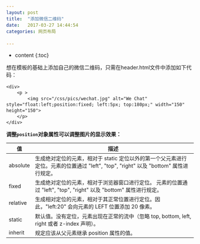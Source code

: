 ```yaml
---
layout: post
title:  "添加微信二维码"
date:   2017-03-27 14:44:54
categories: 网页布局

---
```


* content
{:toc}


想在模板的基础上添加自己的微信二维码，只需在header.html文件中添加如下代码：

	<div>
		<p >
			<img src="/css/pics/wechat.jpg" alt="We Chat" style="float:left;position:fixed; left:5px; top:180px;" width="150" height="150">
		</p>
	</div>
	
**调整`position`对象属性可以调整图片的显示效果：**

值 | 描述
---|---
absolute | 生成绝对定位的元素，相对于 static 定位以外的第一个父元素进行定位。元素的位置通过 "left", "top", "right" 以及 "bottom" 属性进行规定。
fixed | 生成绝对定位的元素，相对于浏览器窗口进行定位。 元素的位置通过 "left", "top", "right" 以及 "bottom" 属性进行规定。
relative | 生成相对定位的元素，相对于其正常位置进行定位。因此，"left:20" 会向元素的 LEFT 位置添加 20 像素。
static | 默认值。没有定位，元素出现在正常的流中（忽略 top, bottom, left, right 或者 z-index 声明）。
inherit | 规定应该从父元素继承 position 属性的值。




